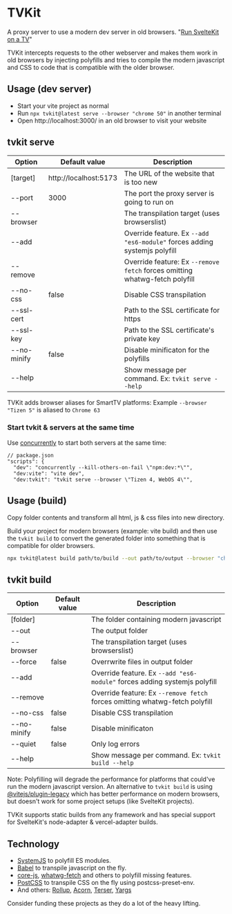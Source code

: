 # TVKit

A proxy server to use a modern dev server in old browsers.
"[Run SvelteKit on a TV](docs/sveltekit.md)"

TVKit intercepts requests to the other webserver and makes them work in old browsers by injecting polyfills and tries to compile the modern javascript and CSS to code that is compatible with the older browser.

## Usage (dev server)

- Start your vite project as normal
- Run `npx tvkit@latest serve --browser "chrome 50"` in another terminal
- Open http://localhost:3000/ in an old browser to visit your website

## tvkit serve

| Option      | Default value         | Description                                                                 |
| ----------- | --------------------- | --------------------------------------------------------------------------- |
| [target]    | http://localhost:5173 | The URL of the website that is too new                                      |
| --port      | 3000                  | The port the proxy server is going to run on                                |
| --browser   |                       | The transpilation target (uses browserslist)                                |
| --add       |                       | Override feature. Ex `--add "es6-module"` forces adding systemjs polyfill   |
| --remove    |                       | Override feature: Ex `--remove fetch` forces omitting whatwg-fetch polyfill |
| --no-css    | false                 | Disable CSS transpilation                                                   |
| --ssl-cert  |                       | Path to the SSL certificate for https                                       |
| --ssl-key   |                       | Path to the SSL certificate's private key                                   |
| --no-minify | false                 | Disable minificaton for the polyfills                                       |
| --help      |                       | Show message per command. Ex: `tvkit serve --help`                          |

TVKit adds browser aliases for SmartTV platforms:
Example `--browser "Tizen 5"` is aliased to `Chrome 63`

### Start tvkit & servers at the same time

Use [concurrently](https://github.com/open-cli-tools/concurrently) to start both servers at the same time:

```json5
// package.json
"scripts": {
  "dev": "concurrently --kill-others-on-fail \"npm:dev:*\"",
  "dev:vite": "vite dev",
  "dev:tvkit": "tvkit serve --browser \"Tizen 4, WebOS 4\"",
```

## Usage (build)

Copy folder contents and transform all html, js & css files into new directory.

Build your project for modern browsers (example: vite build) and then use the `tvkit build` to convert the generated folder into something that is compatible for older browsers.

```sh
npx tvkit@latest build path/to/build --out path/to/output --browser "chrome 50"
```

## tvkit build

| Option      | Default value | Description                                                                 |
| ----------- | ------------- | --------------------------------------------------------------------------- |
| [folder]    |               | The folder containing modern javascript                                     |
| --out       |               | The output folder                                                           |
| --browser   |               | The transpilation target (uses browserslist)                                |
| --force     | false         | Overrwrite files in output folder                                           |
| --add       |               | Override feature. Ex `--add "es6-module"` forces adding systemjs polyfill   |
| --remove    |               | Override feature: Ex `--remove fetch` forces omitting whatwg-fetch polyfill |
| --no-css    | false         | Disable CSS transpilation                                                   |
| --no-minify | false         | Disable minificaton                                                         |
| --quiet     | false         | Only log errors                                                             |
| --help      |               | Show message per command. Ex: `tvkit build --help`                          |

Note: Polyfilling will degrade the performance for platforms that could've run the modern javascript version.
An alternative to `tvkit build` is using [@vitejs/plugin-legacy](https://www.npmjs.com/package/@vitejs/plugin-legacy) which has better performance on modern browsers, but doesn't work for some project setups (like SvelteKit projects).

TVKit supports static builds from any framework and has special support for SvelteKit's node-adapter & vercel-adapter builds.

## Technology

- [SystemJS](https://github.com/systemjs/systemjs) to polyfill ES modules.
- [Babel](https://babel.dev/) to transpile javascript on the fly.
- [core-js](https://github.com/zloirock/core-js), [whatwg-fetch](https://github.com/whatwg/fetch) and others to polyfill missing features.
- [PostCSS](https://postcss.org/) to transpile CSS on the fly using postcss-preset-env.
- And others: [Rollup](https://rollupjs.org/), [Acorn](https://github.com/acornjs/acorn), [Terser](https://terser.org/), [Yargs](http://yargs.js.org/)

Consider funding these projects as they do a lot of the heavy lifting.
